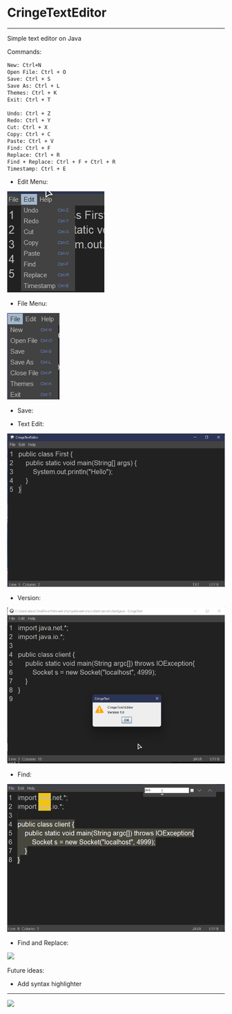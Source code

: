 # CringeTextEditor
---

Simple text editor on Java
  
  Commands:
  
    New: Ctrl+N
    Open File: Ctrl + O
    Save: Ctrl + S
    Save As: Ctrl + L
    Themes: Ctrl + K
    Exit: Ctrl + T
    
    Undo: Ctrl + Z
    Redo: Ctrl + Y
    Cut: Ctrl + X
    Copy: Ctrl + C
    Paste: Ctrl + V
    Find: Ctrl + F
    Replace: Ctrl + R
    Find + Replace: Ctrl + F + Ctrl + R
    Timestamp: Ctrl + E


* Edit Menu:

![](img/edit_menu.png)
* File Menu:

![](img/file_menu.png)
* Save:


* Text Edit:

![](img/text.png)
* Version:

![](img/Version.png)
* Find:

![](img/Find.png)

* Find and Replace:

![](img/)

Future ideas:

 * Add syntax highlighter
---
![](https://img.shields.io/tokei/lines/github/cppshizoidS/CringeTextEditor)
